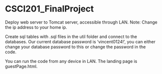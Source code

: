 # CSCI201_FinalProject

Deploy web server to Tomcat server, accessible through LAN. Note: Change the ip address to your home ip.


Create sql tables with .sql files in the util folder and connect to the databases. Our current database password is ‘vincent0124!’, you can either change your database password to this or change the password in the code.


You can run the code from any device in LAN. The landing page is guestPage.html.